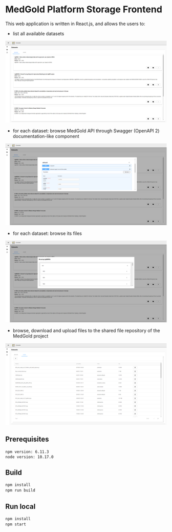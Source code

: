 # MedGold Platform Storage Frontend

This web application is written in React.js, and allows the users to:
- list all available datasets

![Dataset List](docs/datasets.png)

- for each dataset: browse MedGold API through Swagger (OpenAPI 2) documentation-like component

![API Call View](docs/dataset-api-test.png)

- for each dataset: browse its files

![Dataset Files](docs/dataset-files.png)

- browse, download and upload files to the shared file repository of the MedGold project

![File browser](docs/file-browser.png)

## Prerequisites

```
npm version: 6.11.3
node version: 10.17.0
```

## Build

```bash
npm install
npm run build
```

## Run local

```bash
npm install
npm start
```